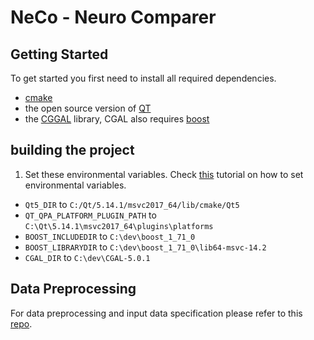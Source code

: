 # NeCo - Neuro Comparer

## Getting Started
To get started you first need to install all required dependencies.
* [cmake](https://cmake.org/)
* the open source version of [QT](https://www.qt.io/download-open-source?hsCtaTracking=9f6a2170-a938-42df-a8e2-a9f0b1d6cdce%7C6cb0de4f-9bb5-4778-ab02-bfb62735f3e5)
* the [CGGAL](https://www.cgal.org/download.html) library, CGAL also requires [boost](https://www.boost.org/)

## building the project
1. Set these environmental variables. Check [this](https://www.youtube.com/watch?v=bEroNNzqlF4) tutorial on how to set environmental variables. 
* `Qt5_DIR` to `C:/Qt/5.14.1/msvc2017_64/lib/cmake/Qt5`
* `QT_QPA_PLATFORM_PLUGIN_PATH` to `C:\Qt\5.14.1\msvc2017_64\plugins\platforms`
* `BOOST_INCLUDEDIR` to `C:\dev\boost_1_71_0`
* `BOOST_LIBRARYDIR` to `C:\dev\boost_1_71_0\lib64-msvc-14.2`
* `CGAL_DIR` to `C:\dev\CGAL-5.0.1`

## Data Preprocessing
For data preprocessing and input data specification please refer to this [repo](https://github.com/jakobtroidl/neco_convert). 



